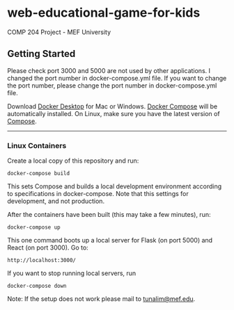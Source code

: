 # web-educational-game-for-kids
COMP 204 Project - MEF University

## Getting Started
Please check port 3000 and 5000 are not used by other applications. I changed the port number in docker-compose.yml file. If you want to change the port number, please change the port number in docker-compose.yml file.  <br>

Download [Docker Desktop](https://www.docker.com/products/docker-desktop) for Mac or Windows. [Docker Compose](https://docs.docker.com/compose) will be automatically installed. On Linux, make sure you have the latest version of [Compose](https://docs.docker.com/compose/install/).

---------------

### Linux Containers

Create a local copy of this repository and run:

```
docker-compose build
```

This sets Compose and builds a local development environment according to specifications in docker-compose. Note that this settings for development, and not production.

After the containers have been built (this may take a few minutes), run:

```
docker-compose up
```

This one command boots up a local server for Flask (on port 5000) and React (on port 3000). Go to:

```
http://localhost:3000/ 
```

If you want to stop running local servers, run

```
docker-compose down
```

Note: If the setup does not work please mail to tunalim@mef.edu.
